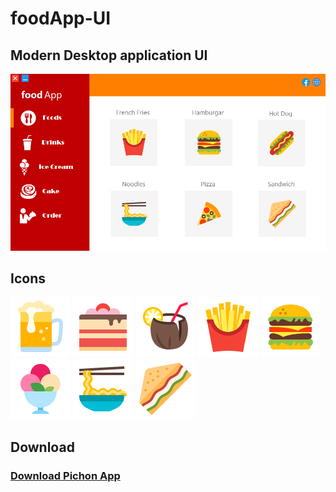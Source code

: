 # foodApp-UI

<h2>Modern Desktop application UI</h2>

<img src="Modern UI.PNG">

<h2> Icons </h2>

<img src="flat_icons/beer_96px.png"> <img src="flat_icons/cake_96px.png"> <img src="flat_icons/coconut_cocktail_96px.png"> <img src="flat_icons/french_fries_96px.png"> <img src="flat_icons/hamburger_96px.png"> <img src="flat_icons/ice_cream_sundae_96px.png"> <img src="flat_icons/noodles_96px.png"> <img src="flat_icons/sandwich_96px.png"> 


<h2> Download </h2>

<h3> <a href="https://icons8.com/app"> Download Pichon App </a> </h3>

